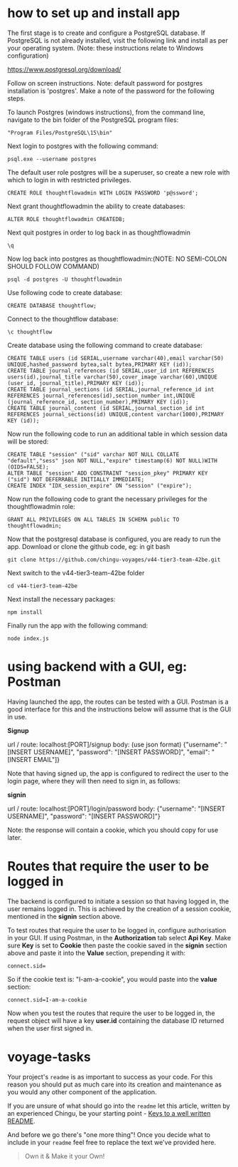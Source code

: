 # how to set up and install app

The first stage is to create and configure a PostgreSQL database. If PostgreSQL is not already installed, visit the following link and
install as per your operating system. (Note: these instructions relate to Windows configuration)

https://www.postgresql.org/download/

Follow on screen instructions. Note: default password for postgres installation is 'postgres'. Make a note of the password for the following steps.

To launch Postgres (windows instructions), from the command line, navigate to the bin folder of the PostgreSQL program files:

```
"Program Files/PostgreSQL\15\bin"
```
Next login to postgres with the following command:

    psql.exe --username postgres 

The default user role postgres will be a superuser, so create a new role with which to login in with restricted privileges.
~~~
CREATE ROLE thoughtflowadmin WITH LOGIN PASSWORD 'p@ssword';
~~~
Next grant thoughtflowadmin the ability to create databases:
~~~
ALTER ROLE thoughtflowadmin CREATEDB;
~~~
Next quit postgres in order to log back in as thoughtflowadmin

~~~ 
\q 
~~~

Now log back into postgres as thoughtflowadmin:(NOTE: NO SEMI-COLON SHOULD FOLLOW COMMAND)
~~~
psql -d postgres -U thoughtflowadmin
~~~
Use following code to create database:
~~~
CREATE DATABASE thoughtflow;
~~~
Connect to the thoughtflow database:
~~~
\c thoughtflow
~~~
Create database using the following command to create database:
~~~
CREATE TABLE users (id SERIAL,username varchar(40),email varchar(50) UNIQUE,hashed_password bytea,salt bytea,PRIMARY KEY (id));
CREATE TABLE journal_references (id SERIAL,user_id int REFERENCES users(id),journal_title varchar(50),cover_image varchar(60),UNIQUE (user_id, journal_title),PRIMARY KEY (id));
CREATE TABLE journal_sections (id SERIAL,journal_reference_id int REFERENCES journal_references(id),section_number int,UNIQUE (journal_reference_id, section_number),PRIMARY KEY (id));
CREATE TABLE journal_content (id SERIAL,journal_section_id int REFERENCES journal_sections(id) UNIQUE,content varchar(1000),PRIMARY KEY (id));
~~~
Now run the following code to run an additional table in which session data will be stored:
~~~
CREATE TABLE "session" ("sid" varchar NOT NULL COLLATE "default","sess" json NOT NULL,"expire" timestamp(6) NOT NULL)WITH (OIDS=FALSE);
ALTER TABLE "session" ADD CONSTRAINT "session_pkey" PRIMARY KEY ("sid") NOT DEFERRABLE INITIALLY IMMEDIATE;
CREATE INDEX "IDX_session_expire" ON "session" ("expire");
~~~
Now run the following code to grant the necessary privileges for the thoughtflowadmin role:
~~~
GRANT ALL PRIVILEGES ON ALL TABLES IN SCHEMA public TO thoughtflowadmin;
~~~
Now that the postgresql database is configured, you are ready to run the app. Download or clone the github code, eg: in git bash
~~~
git clone https://github.com/chingu-voyages/v44-tier3-team-42be.git
~~~
Next switch to the v44-tier3-team-42be folder
~~~
cd v44-tier3-team-42be
~~~
Next install the necessary packages:
~~~
npm install
~~~
Finally run the app with the following command:
~~~
node index.js
~~~

# using backend with a GUI, eg: Postman

Having launched the app, the routes can be tested with a GUI. Postman is a good interface for this and the instructions below will
assume that is the GUI in use. 

**Signup**

url / route: localhost:[PORT]/signup
body: (use json format) {"username": "[INSERT USERNAME]", "password": "[INSERT PASSWORD]", "email": "[INSERT EMAIL"]}

Note that having signed up, the app is configured to redirect the user to the login page, where they will then need to sign in, as follows:

**signin**

url / route: localhost:[PORT]/login/password
body: {"username": "[INSERT USERNAME]", "password": "[INSERT PASSWORD]"}

Note: the response will contain a cookie, which you should copy for use later.

# Routes that require the user to be logged in

The backend is configured to initiate a session so that having logged in, the user remains logged in. This is achieved by the creation 
of a session cookie, mentioned in the **signin** section above.

To test routes that require the user to be logged in, configure authorisation in your GUI. If using Postman, in the **Authorization** tab select **Api Key**. Make sure **Key** is set to **Cookie** then paste the cookie saved in the **signin** section above and paste it into the **Value** section, prepending it with: 
~~~
connect.sid=
~~~
So if the cookie text is: "I-am-a-cookie", you would paste into the **value** section:
~~~
connect.sid=I-am-a-cookie
~~~

Now when you test the routes that require the user to be logged in, the request object will have a key **user.id** containing the database ID returned when the user first signed in.


# voyage-tasks

Your project's `readme` is as important to success as your code. For 
this reason you should put as much care into its creation and maintenance
as you would any other component of the application.

If you are unsure of what should go into the `readme` let this article,
written by an experienced Chingu, be your starting point - 
[Keys to a well written README](https://tinyurl.com/yk3wubft).

And before we go there's "one more thing"! Once you decide what to include
in your `readme` feel free to replace the text we've provided here.

> Own it & Make it your Own!

